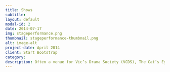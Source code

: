 ```yaml
---
title: Shows
subtitle: 
layout: default
modal-id: 2
date: 2014-07-17
img: stageperformance.png
thumbnail: stageperformance-thumbnail.png
alt: image-alt
project-date: April 2014
client: Start Bootstrap
category: 
description: Often a venue for Vic’s Drama Society (VCDS), The Cat’s Eye has hosted other productions, poetry slams, musical acts, and more.
---
```

